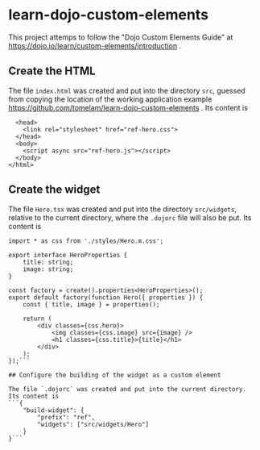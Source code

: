 # learn-dojo-custom-elements

This project attemps to follow the "Dojo Custom Elements Guide" at
https://dojo.io/learn/custom-elements/introduction .

## Create the HTML

The file `index.html` was created and put into the directory `src`,
guessed from copying the location of the working application example
https://github.com/tomelam/learn-dojo-custom-elements .
Its content is
```<html>
  <head>
    <link rel="stylesheet" href="ref-hero.css">
  </head>
  <body>
    <script async src="ref-hero.js"></script>
  </body>
</html>
```

## Create the widget

The file `Hero.tsx` was created and put into the directory `src/widgets`,
relative to the current directory, where the `.dojorc` file will also be put.
Its content is
```import { create, tsx } from '@dojo/framework/core/vdom';
import * as css from './styles/Hero.m.css';

export interface HeroProperties {
    title: string;
    image: string;
}

const factory = create().properties<HeroProperties>();
export default factory(function Hero({ properties }) {
    const { title, image } = properties();

    return (
        <div classes={css.hero}>
            <img classes={css.image} src={image} />
            <h1 classes={css.title}>{title}</h1>
        </div>
    );
});```

## Configure the building of the widget as a custom element

The file `.dojorc` was created and put into the current directory.
Its content is
```{
    "build-widget": {
        "prefix": "ref",
        "widgets": ["src/widgets/Hero"]
    }
}```
